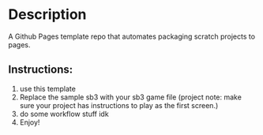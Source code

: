 # Description
A Github Pages template repo that automates packaging scratch projects to pages.

## Instructions:
1. use this template
2. Replace the sample sb3 with your sb3 game file (project note: make sure your project has instructions to play as the first screen.)
3. do some workflow stuff idk
4. Enjoy!
